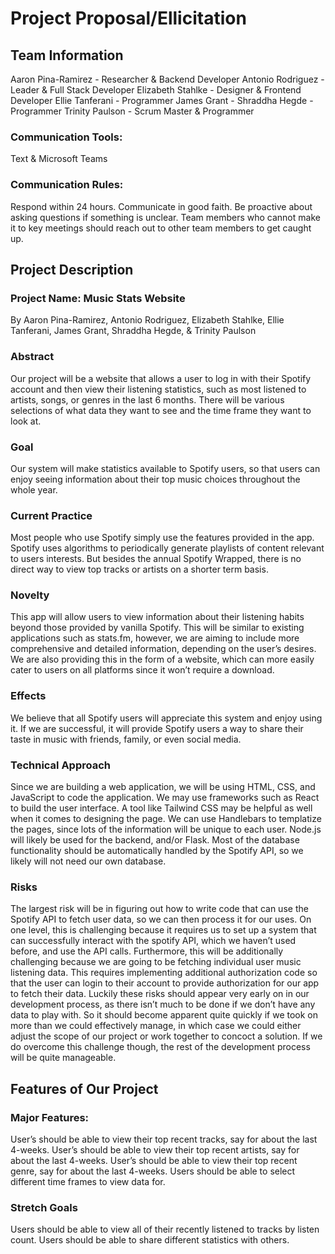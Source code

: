 # Project Proposal/Ellicitation
## Team Information
Aaron Pina-Ramirez - Researcher & Backend Developer
Antonio Rodriguez - Leader & Full Stack Developer
Elizabeth Stahlke - Designer & Frontend Developer
Ellie Tanferani - Programmer 
James Grant - 
Shraddha Hegde - Programmer
Trinity Paulson - Scrum Master & Programmer

### Communication Tools: 
Text & Microsoft Teams

### Communication Rules:
Respond within 24 hours.
Communicate in good faith.
Be proactive about asking questions if something is unclear.
Team members who cannot make it to key meetings should reach out to other team members to get caught up.

## Project Description

### Project Name: Music Stats Website
By Aaron Pina-Ramirez, Antonio Rodriguez, Elizabeth Stahlke, Ellie Tanferani, James Grant, Shraddha Hegde, & Trinity Paulson

### Abstract

Our project will be a website that allows a user to log in with their Spotify account and then view their listening statistics, such as most listened to artists, songs, or genres in the last 6 months. There will be various selections of what data they want to see and the time frame they want to look at.

### Goal

Our system will make statistics available to Spotify users, so that users can enjoy seeing information about their top music choices throughout the whole year. 

### Current Practice
Most people who use Spotify simply use the features provided in the app. Spotify uses algorithms to periodically generate playlists of content relevant to users interests. But besides the annual Spotify Wrapped, there is no direct way to view top tracks or artists on a shorter term basis.

### Novelty
This app will allow users to view information about their listening habits beyond those provided by vanilla Spotify. This will be similar to existing applications such as stats.fm, however, we are aiming to include more comprehensive and detailed information, depending on the user’s desires. We are also providing this in the form of a website, which can more easily cater to users on all platforms since it won’t require a download.

### Effects
We believe that all Spotify users will appreciate this system and enjoy using it. If we are successful, it will provide Spotify users a way to share their taste in music with friends, family, or even social media.

### Technical Approach
Since we are building a web application, we will be using HTML, CSS, and JavaScript to code the application. We may use frameworks such as React to build the user interface. A tool like Tailwind CSS may be helpful as well when it comes to designing the page. We can use Handlebars to templatize the pages, since lots of the information will be unique to each user. Node.js will likely be used for the backend, and/or Flask. Most of the database functionality should be automatically handled by the Spotify API, so we likely will not need our own database.

### Risks
The largest risk will be in figuring out how to write code that can use the Spotify API to fetch user data, so we can then process it for our uses. On one level, this is challenging because it requires us to set up a system that can successfully interact with the spotify API, which we haven’t used before, and use the API calls. Furthermore, this will be additionally challenging because we are going to be fetching individual user music listening data. This requires implementing additional authorization code so that the user can login to their account to provide authorization for our app to fetch their data. Luckily these risks should appear very early on in our development process, as there isn’t much to be done if we don’t have any data to play with. So it should become apparent quite quickly if we took on more than we could effectively manage, in which case we could either adjust the scope of our project or work together to concoct a solution. If we do overcome this challenge though, the rest of the development process will be quite manageable. 

## Features of Our Project

### Major Features:
User’s should be able to view their top recent tracks, say for about the last 4-weeks.
User’s should be able to view their top recent artists, say for about the last 4-weeks.
User’s should be able to view their top recent genre, say for about the last 4-weeks.
Users should be able to select different time frames to view data for.

### Stretch Goals
Users should be able to view all of their recently listened to tracks by listen count.
Users should be able to share different statistics with others.
